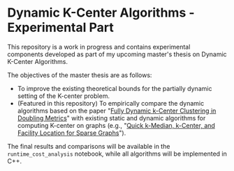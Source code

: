 # Dynamic K-Center Algorithms - Experimental Part

This repository is a work in progress and contains experimental components developed as part of my upcoming master's thesis on Dynamic K-Center Algorithms.

The objectives of the master thesis are as follows:
- To improve the existing theoretical bounds for the partially dynamic setting of the K-center problem.
- (Featured in this repository) To empirically compare the dynamic algorithms based on the paper "[Fully Dynamic k-Center Clustering in Doubling Metrics](https://arxiv.org/abs/1908.03948)" with existing static and dynamic algorithms for computing K-center on graphs (e.g., "[Quick k-Median, k-Center, and Facility Location for Sparse Graphs](https://epubs.siam.org/doi/abs/10.1137/S0097539701388884?journalCode=smjcat)").

The final results and comparisons will be available in the `runtime_cost_analysis` notebook, while all algorithms will be implemented in C++.

